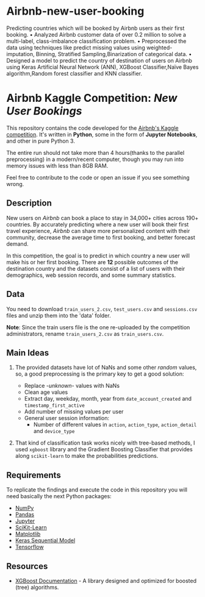 # Airbnb-new-user-booking
Predicting countries which will be booked by Airbnb users as their first booking.
• Analyzed Airbnb customer data of over 0.2 million to solve a multi-label, class-imbalance classification problem. 
• Preprocessed the data using techniques like predict missing values using weighted-imputation, Binning, Stratified Sampling,Binarization of categorical data.
• Designed a model to predict the country of destination of users on Airbnb using Keras Artificial Neural Network (ANN), XGBoost Classifier,Naïve Bayes algorithm,Random forest classifier and KNN classifier.

# Airbnb Kaggle Competition: *New User Bookings*

This repository contains the code developed for the [Airbnb's Kaggle
competition][competition]. It's written in **Python**, some in the form
of **Jupyter Notebooks**, and other in pure Python 3.

The entire run should not take more than 4 hours(thanks to the parallel
preprocessing) in a modern/recent computer, though you may run into memory
issues with less than 8GB RAM.

Feel free to contribute to the code or open an issue if you see something wrong.

[competition]: https://www.kaggle.com/c/airbnb-recruiting-new-user-bookings


## Description

New users on *Airbnb* can book a place to stay in 34,000+ cities across 190+
countries. By accurately predicting where a new user will book their first
travel experience, *Airbnb* can share more personalized content with their
community, decrease the average time to first booking, and better forecast
demand.

In this competition, the goal is to predict in which country a new user
will make his or her first booking. There are **12** possible outcomes of the
destination country and the datasets consist of a list of users with their
demographics, web session records, and some summary statistics.

## Data

You need to download `train_users_2.csv`, `test_users.csv` and `sessions.csv`
files and unzip them into the 'data' folder.

**Note**: Since the train users file is the one re-uploaded by the competition
administrators, rename `train_users_2.csv` as `train_users.csv`.

[rules]: https://www.kaggle.com/c/airbnb-recruiting-new-user-bookings/rules

## Main Ideas

1. The provided datasets have lot of NaNs and some other *random* values, so, a
good preprocessing is the primary key to get a good solution:
    - Replace *-unknown-* values with NaNs
    - Clean age values
    - Extract day, weekday, month, year from `date_account_created`
    and `timestamp_first_active`
    - Add number of missing values per user
    - General user session information:
        - Number of different values in `action`, `action_type`,
        `action_detail` and `device_type`

2. That kind of classification task works nicely with tree-based methods, I
used `xgboost` library and the Gradient Boosting Classifier that provides along
`scikit-learn` to make the probabilities predictions.

## Requirements

To replicate the findings and execute the code in this repository you will need
basically the next Python packages:

- [NumPy](http://www.numpy.org/)
- [Pandas](http://pandas.pydata.org/)
- [Jupyter](http://jupyter.org/)
- [SciKit-Learn](http://scikit-learn.org/stable/)
- [Matplotlib](http://matplotlib.org/)
- [Keras Sequential Model](https://keras.io/models/sequential/)
- [Tensorflow](https://www.tensorflow.org/)



## Resources

- [XGBoost Documentation](https://xgboost.readthedocs.org) - A library designed
and optimized for boosted (tree) algorithms.

